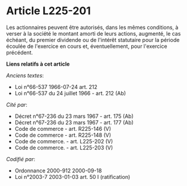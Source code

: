 # Article L225-201

Les actionnaires peuvent être autorisés, dans les mêmes conditions, à verser à la société le montant amorti de leurs actions,
augmenté, le cas échéant, du premier dividende ou de l'intérêt statutaire pour la période écoulée de l'exercice en cours et,
éventuellement, pour l'exercice précédent.

**Liens relatifs à cet article**

_Anciens textes_:

  - Loi n°66-537 1966-07-24 art. 212
  - Loi n°66-537 du 24 juillet 1966 - art. 212 (Ab)

_Cité par_:

  - Décret n°67-236 du 23 mars 1967 - art. 175 (Ab)
  - Décret n°67-236 du 23 mars 1967 - art. 177 (Ab)
  - Code de commerce - art. R225-146 (V)
  - Code de commerce - art. R225-148 (V)
  - Code de commerce. - art. L225-202 (V)
  - Code de commerce. - art. L225-203 (V)

_Codifié par_:

  - Ordonnance 2000-912 2000-09-18
  - Loi n°2003-7 2003-01-03 art. 50 I (ratification)
